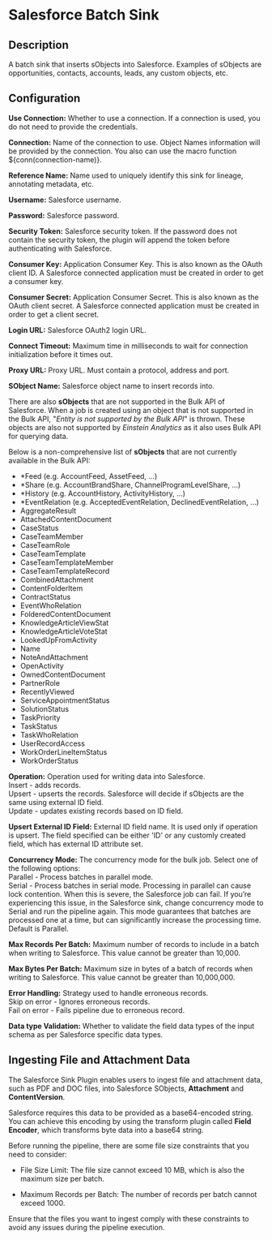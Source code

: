 # Salesforce Batch Sink


Description
-----------
A batch sink that inserts sObjects into Salesforce.
Examples of sObjects are opportunities, contacts, accounts, leads, any custom objects, etc.

Configuration
-------------

**Use Connection:** Whether to use a connection. If a connection is used, you do not need to provide the credentials.

**Connection:** Name of the connection to use. Object Names information will be provided by the connection.
You also can use the macro function ${conn(connection-name)}.  

**Reference Name:** Name used to uniquely identify this sink for lineage, annotating metadata, etc.

**Username:** Salesforce username.

**Password:** Salesforce password.

**Security Token:** Salesforce security token. If the password does not contain the security token, the plugin 
will append the token before authenticating with Salesforce.

**Consumer Key:** Application Consumer Key. This is also known as the OAuth client  ID.
A Salesforce connected application must be created in order to get a consumer key.

**Consumer Secret:** Application Consumer Secret. This is also known as the OAuth client secret.
A Salesforce connected application must be created in order to get a client secret.

**Login URL:** Salesforce OAuth2 login URL.

**Connect Timeout:** Maximum time in milliseconds to wait for connection initialization before it times out.

**Proxy URL:** Proxy URL. Must contain a protocol, address and port.

**SObject Name:** Salesforce object name to insert records into.

There are also **sObjects** that are not supported in the Bulk API of Salesforce.
When a job is created using an object that is not supported in the Bulk API, "_Entity is not supported by the Bulk API_" is thrown.
These objects are also not supported by _Einstein Analytics_ as it also uses Bulk API for querying data.

Below is a non-comprehensive list of **sObjects** that are not currently available in the Bulk API:
- *Feed (e.g. AccountFeed, AssetFeed, ...)
- *Share (e.g. AccountBrandShare, ChannelProgramLevelShare, ...)
- *History (e.g. AccountHistory, ActivityHistory, ...)
- *EventRelation (e.g. AcceptedEventRelation, DeclinedEventRelation, ...)
- AggregateResult
- AttachedContentDocument
- CaseStatus
- CaseTeamMember
- CaseTeamRole
- CaseTeamTemplate
- CaseTeamTemplateMember
- CaseTeamTemplateRecord
- CombinedAttachment
- ContentFolderItem
- ContractStatus
- EventWhoRelation
- FolderedContentDocument
- KnowledgeArticleViewStat
- KnowledgeArticleVoteStat
- LookedUpFromActivity
- Name
- NoteAndAttachment
- OpenActivity
- OwnedContentDocument
- PartnerRole
- RecentlyViewed
- ServiceAppointmentStatus
- SolutionStatus
- TaskPriority
- TaskStatus
- TaskWhoRelation
- UserRecordAccess
- WorkOrderLineItemStatus
- WorkOrderStatus

**Operation:** Operation used for writing data into Salesforce.  
Insert - adds records.  
Upsert - upserts the records. Salesforce will decide if sObjects
are the same using external ID field.  
Update - updates existing records based on ID field.

**Upsert External ID Field:** External ID field name. It is used only if operation is upsert.
The field specified can be either 'ID' or any customly created field, which has external ID attribute set.

**Concurrency Mode:** The concurrency mode for the bulk job. Select one of the following options:  
Parallel - Process batches in parallel mode.  
Serial - Process batches in serial mode. Processing in parallel can cause lock contention. When this is severe,
the Salesforce job can fail. If you’re experiencing this issue, in the Salesforce sink, change concurrency mode to
Serial and run the pipeline again. This mode guarantees that batches are processed one at a time, but can
significantly increase the processing time.  
Default is Parallel.

**Max Records Per Batch:** Maximum number of records to include in a batch when writing to Salesforce.
This value cannot be greater than 10,000.

**Max Bytes Per Batch:** Maximum size in bytes of a batch of records when writing to Salesforce.
This value cannot be greater than 10,000,000.

**Error Handling:** Strategy used to handle erroneous records.  
Skip on error - Ignores erroneous records.  
Fail on error - Fails pipeline due to erroneous record.

**Data type Validation:** Whether to validate the field data types of the input schema as per Salesforce specific
data types.

Ingesting File and Attachment Data
-----------
The Salesforce Sink Plugin enables users to ingest file and attachment data, such as PDF and DOC files, into Salesforce
SObjects, **Attachment** and **ContentVersion**.

Salesforce requires this data to be provided as a base64-encoded string. You can achieve this encoding by using the
transform plugin called **Field Encoder**, which transforms byte data into a
base64 string.

Before running the pipeline, there are some file size constraints that you need to consider:

- File Size Limit: The file size cannot exceed 10 MB, which is also the maximum size per batch.

- Maximum Records per Batch: The number of records per batch cannot exceed 1000.

Ensure that the files you want to ingest comply with these constraints to avoid any issues during the pipeline
execution.

